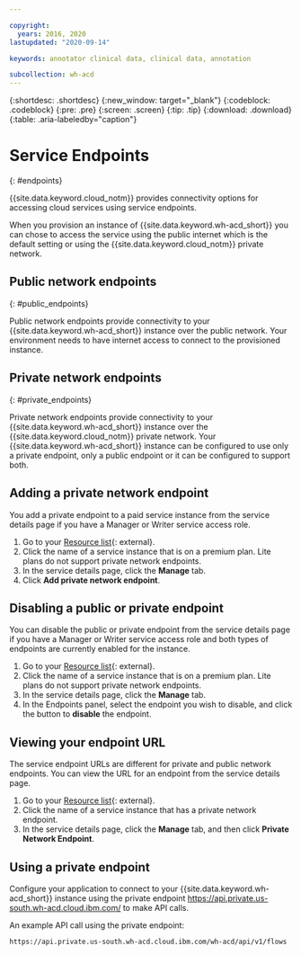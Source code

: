 ```yaml
---

copyright:
  years: 2016, 2020
lastupdated: "2020-09-14"

keywords: annotator clinical data, clinical data, annotation

subcollection: wh-acd
---
```


{:shortdesc: .shortdesc}
{:new_window: target="_blank"}
{:codeblock: .codeblock}
{:pre: .pre}
{:screen: .screen}
{:tip: .tip}
{:download: .download}
{:table: .aria-labeledby="caption"}

# Service Endpoints
{: #endpoints}

{{site.data.keyword.cloud_notm}} provides connectivity options for accessing cloud services using service endpoints.

When you provision an instance of {{site.data.keyword.wh-acd_short}} you can chose to access the service using the public internet which is the default setting or using the {{site.data.keyword.cloud_notm}} private network.

## Public network endpoints
{: #public_endpoints}

Public network endpoints provide connectivity to your {{site.data.keyword.wh-acd_short}} instance over the public network.  Your environment needs to have internet access to connect to the provisioned instance.

## Private network endpoints
{: #private_endpoints}

Private network endpoints provide connectivity to your {{site.data.keyword.wh-acd_short}} instance over the {{site.data.keyword.cloud_notm}} private network.  Your {{site.data.keyword.wh-acd_short}} instance can be configured to use only a private endpoint, only a public endpoint or it can be configured to support both.

## Adding a private network endpoint

You add a private endpoint to a paid service instance from the service details page if you have a Manager or Writer service access role.

1.  Go to your [Resource list](https://{DomainName}/resources){: external}.
1.  Click the name of a service instance that is on a premium plan. Lite plans do not support private network endpoints.
1.  In the service details page, click the **Manage** tab.
1.  Click **Add private network endpoint**.

## Disabling a public or private endpoint

You can disable the public or private endpoint from the service details page if you have a Manager or Writer service access role and both types of endpoints are currently enabled for the instance. 

1.  Go to your [Resource list](https://{DomainName}/resources){: external}.
1.  Click the name of a service instance that is on a premium plan. Lite plans do not support private network endpoints.
1.  In the service details page, click the **Manage** tab.
1.  In the Endpoints panel, select the endpoint you wish to disable, and click the button to **disable** the endpoint.

## Viewing your endpoint URL

The service endpoint URLs are different for private and public network endpoints. You can view the URL for an endpoint from the service details page.

1.  Go to your [Resource list](https://{DomainName}/resources){: external}.
1.  Click the name of a service instance that has a private network endpoint.
1.  In the service details page, click the **Manage** tab, and then click **Private Network Endpoint**.

## Using a private endpoint

Configure your application to connect to your {{site.data.keyword.wh-acd_short}} instance using the private endpoint https://api.private.us-south.wh-acd.cloud.ibm.com/ to make API calls.

An example API call using the private endpoint:
```sh
https://api.private.us-south.wh-acd.cloud.ibm.com/wh-acd/api/v1/flows
```

